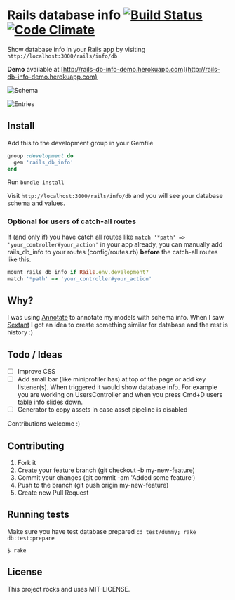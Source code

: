 # Rails database info [![Build Status](https://travis-ci.org/vlado/rails_db_info.png)](https://travis-ci.org/vlado/rails_db_info) [![Code Climate](https://codeclimate.com/github/vlado/rails_db_info.png)](https://codeclimate.com/github/vlado/rails_db_info)

Show database info in your Rails app by visiting `http://localhost:3000/rails/info/db`

**Demo** available at [http://rails-db-info-demo.herokuapp.com](http://rails-db-info-demo.herokuapp.com)

![Schema](https://raw.github.com/vlado/rails_db_info/screenshots/screenshots/schema.png)

![Entries](https://raw.github.com/vlado/rails_db_info/screenshots/screenshots/entries.png)

## Install

Add this to the development group in your Gemfile

```ruby
group :development do
  gem 'rails_db_info'
end
```

Run `bundle install`

Visit `http://localhost:3000/rails/info/db` and you will see your database schema and values.

### Optional for users of catch-all routes

If (and only if) you have catch all routes like `match '*path' => 'your_controller#your_action'` in your app already, you can manually add rails_db_info to your routes (config/routes.rb) **before** the catch-all routes like this.

```ruby
mount_rails_db_info if Rails.env.development?
match '*path' => 'your_controller#your_action'
```

## Why?

I was using [Annotate](https://github.com/ctran/annotate_models) to annotate my models with schema info. When I saw [Sextant](https://github.com/schneems/sextant) I got an idea to create something similar for database and the rest is history :)

## Todo / Ideas

- [ ] Improve CSS
- [ ] Add small bar (like miniprofiler has) at top of the page or add key listener(s). When triggered it would show database info. For example you are working on UsersController and when you press Cmd+D users table info slides down.
- [ ] Generator to copy assets in case asset pipeline is disabled

Contributions welcome :)

## Contributing

1. Fork it
2. Create your feature branch (git checkout -b my-new-feature)
3. Commit your changes (git commit -am 'Added some feature')
4. Push to the branch (git push origin my-new-feature)
5. Create new Pull Request

## Running tests

Make sure you have test database prepared `cd test/dummy; rake db:test:prepare`

```
$ rake
```

## License

This project rocks and uses MIT-LICENSE.
